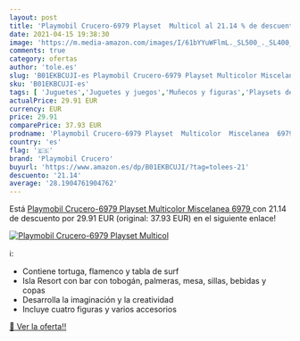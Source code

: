 ```yaml
---
layout: post
title: 'Playmobil Crucero-6979 Playset  Multicol al 21.14 % de descuento'
date: 2021-04-15 19:38:30
image: 'https://m.media-amazon.com/images/I/61bYYuWFlmL._SL500_._SL400_.jpg'
comments: true
category: ofertas
author: 'tole.es'
slug: 'B01EKBCUJI-es Playmobil Crucero-6979 Playset Multicolor Miscelanea 6979'
sku: 'B01EKBCUJI-es'
tags: [ 'Juguetes','Juguetes y juegos','Muñecos y figuras','Playsets de figuras de juguete para niños','playmobil','playmobil crucero', ]
actualPrice: 29.91 EUR
currency: EUR
price: 29.91
comparePrice: 37.93 EUR
prodname: 'Playmobil Crucero-6979 Playset  Multicolor  Miscelanea  6979 '
country: 'es'
flag: '🇪🇸'
brand: 'Playmobil Crucero'
buyurl: 'https://www.amazon.es/dp/B01EKBCUJI/?tag=tolees-21'
descuento: '21.14'
average: '28.1904761904762'
---
```


Está [Playmobil Crucero-6979 Playset  Multicolor  Miscelanea  6979 ](https://www.amazon.es/dp/B01EKBCUJI/?tag=tolees-21) con 21.14 de descuento por 29.91 EUR (original: 37.93 EUR) en el siguiente enlace!

[![Playmobil Crucero-6979 Playset  Multicol](https://m.media-amazon.com/images/I/61bYYuWFlmL._SL500_._SL400_.jpg)](https://www.amazon.es/dp/B01EKBCUJI/?tag=tolees-21)

ℹ️:

- Contiene tortuga, flamenco y tabla de surf
- Isla Resort con bar con tobogán, palmeras, mesa, sillas, bebidas y copas
- Desarrolla la imaginación y la creatividad
- Incluye cuatro figuras y varios accesorios

[🛒 Ver la oferta!!](https://www.amazon.es/dp/B01EKBCUJI/?tag=tolees-21)
